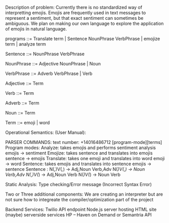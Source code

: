 Description of problem:
Currently there is no standardized way of interpretting emojis. Emojis are frequently used in text messages to represent a sentiment, but that exact sentiment can sometimes be ambiguous. We plan on making our own language to explore the application of emojis in natural language.

programs    ::= Translate term
            | Sentence NounPhrase VerbPhrase
            | emojize term
            | analyze term

Sentence    ::= NounPhrase VerbPhrase

NounPhrase  ::= Adjective NounPhrase
            | Noun

VerbPhrase  ::= Adverb VerbPhrase
            | Verb

Adjective   ::= Term

Verb        ::= Term

Adverb      ::= Term

Noun        ::= Term

Term        ::= emoji
            | word

Operational Semantics:
(User Manual):

PARSER COMMANDS:
    text number: +14016486712
    [program-mode][terms]
    Program modes:
        Analyze: takes emojis and performs sentiment analysis
            emojis -> sentiment
        Emojize: takes sentence and translates into emojis
            sentence -> emojis
        Translate: takes one emoji and translates into word
            emoji -> word
        Sentence: takes emojis and translates into sentence
            emojis -> sentence
            Sentence :
                N(_,_)V(_,_) -> Adj,Noun Verb,Adv
                N(_)V(_,_)   -> Noun Verb,Adv
                N(_,_)V(_)   -> Adj,Noun Verb
                N(_)V(_)     -> Noun Verb

Static Analysis:
    Type checking/Error message (Incorrect Syntax Error)

Two or Three additional components:
    We are creating an interpreter but are not sure how to integreate the compiler/optimization part of the project

Backend Services:
    Twilio API endpoint
    Node.js server
    hosting HTML site (maybe)
    serverside services
    HP – Haven on Demand or Semantria API